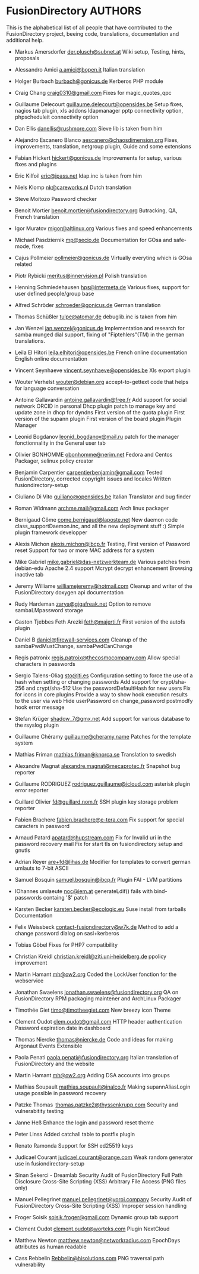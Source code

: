 FusionDirectory AUTHORS
=======================

This is the alphabetical list of all people that have
contributed to the FusionDirectory project, beeing code, translations,
documentation and additional help.

* Markus Amersdorfer <der.plusch@subnet.at>
  Wiki setup, Testing, hints, proposals

* Alessandro Amici <a.amici@bopen.it>
  Italian translation

* Holger Burbach <burbach@gonicus.de>
  Kerberos PHP module

* Craig Chang <craig0310@gmail.com>
  Fixes for magic_quotes_qpc

* Guillaume Delecourt <guillaume.delecourt@opensides.be>
  Setup fixes, nagios tab plugin, xls addons ldapmanager
  pptp connectivity option, phpscheduleit connectivity option

* Dan Ellis <danellis@rushmore.com>
  Sieve lib is taken from him

* Alejandro Escanero Blanco <aescanero@chaosdimension.org>
  Fixes, improvements, translation, netgroup plugin, Guide and some extensions

* Fabian Hickert <hickert@gonicus.de>
  Improvements for setup, various fixes and plugins

* Eric Kilfoil <eric@ipass.net>
  ldap.inc is taken from him

* Niels Klomp <nk@careworks.nl>
  Dutch translation

* Steve Moitozo <god at zilla dot us>
  Password checker

* Benoit Mortier <benoit.mortier@fusiondirectory.org>
  Butracking, QA, French translation

* Igor Muratov <migor@altlinux.org>
  Various fixes and speed enhancements

* Michael Pasdziernik <mp@secio.de>
  Documentation for GOsa and safe-mode, fixes

* Cajus Pollmeier <pollmeier@gonicus.de>
  Virtually everyting which is GOsa related

* Piotr Rybicki <meritus@innervision.pl>
  Polish translation

* Henning Schmiedehausen <hps@intermeta.de>
  Various fixes, support for user defined people/group base

* Alfred Schröder <schroeder@gonicus.de>
  German translation

* Thomas Schüßler <tulpe@atomar.de>
  debuglib.inc is taken from him

* Jan Wenzel <jan.wenzel@gonicus.de>
  Implementation and research for samba munged dial support,
  fixing of "Fiptehlers"(TM) in the german translations.

* Leila El Hitori <leila.elhitori@opensides.be>
  French online documentation
  English online documentation

* Vincent Seynhaeve <vincent.seynhaeve@opensides.be>
  Xls export plugin 

* Wouter Verhelst <wouter@debian.org>
  accept-to-gettext code that helps for language conversation

* Antoine Gallavardin <antoine.gallavardin@free.fr>
  Add support for social network ORCID in personal
  Dhcp plugin patch to manage key and update zone in dhcp for dyndns
  First version of the quota plugin
  First version of the supann plugin
  First version of the board plugin
  Plugin Manager

* Leonid Bogdanov <leonid_bogdanov@mail.ru>
  patch for the manager fonctionnality in the General user tab

* Olivier BONHOMME <obonhomme@nerim.net>
  Fedora and Centos Packager, selinux policy creator

* Benjamin Carpentier <carpentierbenjamin@gmail.com>
  Tested FusionDirectory, corrected copyright issues and locales
  Written fusiondirectory-setup

* Giuliano Di Vito <guiliano@opensides.be>
  Italian Translator and bug finder

* Roman Widmann <archme.mail@gmail.com>
  Arch linux packager

* Bernigaud Côme <come.bernigaud@laposte.net>
  New daemon code class_supportDaemon.inc, and all the new deployment stuff :)
  Simple plugin framework developper

* Alexis Michon <alexis.michon@ibcp.fr>
  Testing, First version of Password reset
  Support for two or more MAC address for a system

* Mike Gabriel <mike.gabriel@das-netzwerkteam.de>
  Various patches from debian-edu
  Apache 2.4 support
  Mcrypt decrypt enhancement
  Browsing inactive tab 

* Jeremy Williame <williamejeremy@hotmail.com>
  Cleanup and writer of the FusionDirectory doxygen api documentation

* Rudy Hardeman <zarya@gigafreak.net>
  Option to remove sambaLMpassword storage

* Gaston Tjebbes
  Feth Arezki <feth@majerti.fr>
  First version of the autofs plugin

* Daniel B <daniel@firewall-services.com>
  Cleanup of the sambaPwdMustChange, sambaPwdCanChange

* Regis patronix <regis.patroix@thecosmocompany.com>
  Allow special characters in passwords

* Sergio Talens-Oliag <sto@iti.es>
  Configuration setting to force the use of a hash when setting or changing passwords
  Add support for crypt/sha-256 and crypt/sha-512
  Use the passwordDefaultHash for new users
  Fix for icons in core plugins
  Provide a way to show hook execution results to the user via web
  Hide userPassword on change_password postmodfy hook error message

* Stefan Krüger <shadow_7@gmx.net>
  Add support for various database to the rsyslog plugin

* Guillaume Chéramy <guillaume@cheramy.name>
  Patches for the template system

* Mathias Friman mathias.friman@knorca.se
  Translation to swedish

* Alexandre Magnat <alexandre.magnat@mecaprotec.fr>
  Snapshot bug reporter

* Guillaume RODRIGUEZ <rodriguez.guillaume@icloud.com>
  asterisk plugin error reporter

* Guillard Olivier <fd@guillard.nom.fr>
  SSH plugin key storage problem reporter

* Fabien Brachere <fabien.brachere@e-tera.com>
  Fix support for special caracters in password

* Arnaud Patard <apatard@hupstream.com>
  Fix for Invalid uri in the password recovery mail
  Fix for start tls on fusiondirectory setup and gnutls

* Adrian Reyer <are+fd@lihas.de>
  Modifier for templates to convert german umlauts to 7-bit ASCII

* Samuel Bosquin <samuel.bosquin@ibcp.fr>
  Plugin FAI - LVM partitions

* IOhannes umlaeute <noc@iem.at>
  generateLdif() fails with bind-passwords containg '$' patch
  
* Karsten Becker <karsten.becker@ecologic.eu>
  Suse install from tarballs Documentation

* Felix Weissbeck <contact-fusiondirectory@w7k.de>
  Method to add a change password dialog on sasl+kerberos
  
* Tobias Göbel
  Fixes for PHP7 compatibility

* Christian Kreidl <christian.kreidl@ziti.uni-heidelberg.de>
  ppolicy improvement
  
* Martin Hamant <mh@ow2.org>
  Coded the LockUser fonction for the webservice
  
* Jonathan Swaelens <jonathan.swaelens@fusiondirectory.org>
  QA on FusionDirectory
  RPM packaging maintener and ArchLinux Packager
  
* Timothée Giet <timo@timotheegiet.com>
  New breezy icon Theme

* Clement Oudot <clem.oudot@gmail.com>
  HTTP header authentication
  Password expiration date in dashboard

* Thomas Niercke <thomas@niercke.de>
  Code and ideas for making Argonaut Events Extensible
  
* Paola Penati <paola.penati@fusiondirectory.org>
  Italian translation of FusionDirectory and the website

* Martin Hamant <mh@ow2.org>
  Adding DSA accounts into groups
  
* Mathias Soupault <mathias.soupault@inalco.fr>
  Making supannAliasLogin usage possible in password recovery

* Patzke Thomas <thomas.patzke2@thyssenkrupp.com>
  Security and vulnerabitity testing

* Janne Heß
  Enhance the login and password reset theme

* Peter Linss
  Added catchall table to postfix plugin

* Renato Ramonda
  Support for SSH ed25519 keys

* Judicael Courant <judicael.courant@orange.com>
  Weak random generator use in fusiondirectory-setup

* Sinan Sekerci - Dreamlab
  Security Audit of FusionDirectory
  Full Path Disclosure
  Cross-Site Scripting (XSS)
  Arbitrary File Access (PNG files only)

* Manuel Pellegrinet <manuel.pellegrinet@yoroi.company>
  Security Audit of FusionDirectory
  Cross-Site Scripting (XSS)
  Improper session handling

* Froger Soisik <soisik.froger@gmail.com>
  Dynamic group tab support

* Clement Oudot <clement.oudot@worteks.com>
  Plugin NextCloud

* Matthew Newton <matthew.newton@networkradius.com>
  EpochDays attributes as human readable    

* Cass Rebbelin <Rebbelin@hisolutions.com>
  PNG traversal path vulnerability
